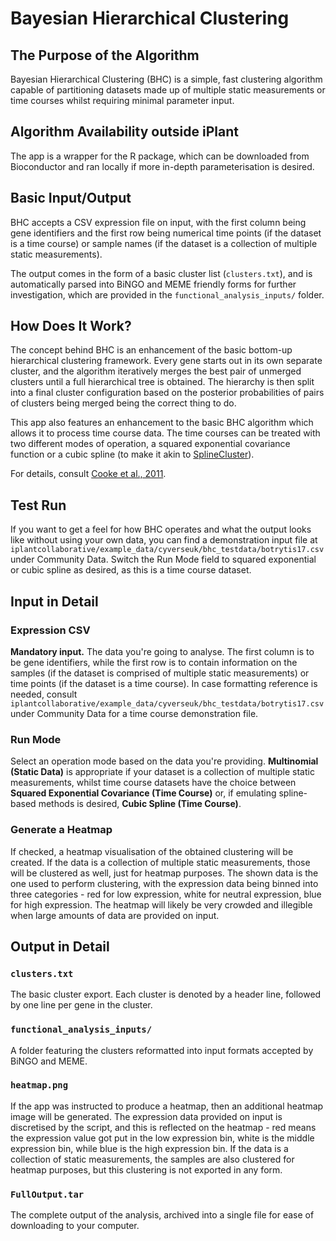 # Bayesian Hierarchical Clustering

## The Purpose of the Algorithm

Bayesian Hierarchical Clustering (BHC) is a simple, fast clustering algorithm capable of partitioning datasets made up of multiple static measurements or time courses whilst requiring minimal parameter input.

## Algorithm Availability outside iPlant

The app is a wrapper for the R package, which can be downloaded from Bioconductor and ran locally if more in-depth parameterisation is desired.

## Basic Input/Output

BHC accepts a CSV expression file on input, with the first column being gene identifiers and the first row being numerical time points (if the dataset is a time course) or sample names (if the dataset is a collection of multiple static measurements).

The output comes in the form of a basic cluster list (`clusters.txt`), and is automatically parsed into BiNGO and MEME friendly forms for further investigation, which are provided in the `functional_analysis_inputs/` folder.

## How Does It Work?

The concept behind BHC is an enhancement of the basic bottom-up hierarchical clustering framework. Every gene starts out in its own separate cluster, and the algorithm iteratively merges the best pair of unmerged clusters until a full hierarchical tree is obtained. The hierarchy is then split into a final cluster configuration based on the posterior probabilities of pairs of clusters being merged being the correct thing to do.

This app also features an enhancement to the basic BHC algorithm which allows it to process time course data. The time courses can be treated with two different modes of operation, a squared exponential covariance function or a cubic spline (to make it akin to [SplineCluster][heard2005]).

For details, consult [Cooke et al., 2011][cooke2011].

## Test Run

If you want to get a feel for how BHC operates and what the output looks like without using your own data, you can find a demonstration input file at `iplantcollaborative/example_data/cyverseuk/bhc_testdata/botrytis17.csv` under Community Data. Switch the Run Mode field to squared exponential or cubic spline as desired, as this is a time course dataset.

## Input in Detail

### Expression CSV

**Mandatory input.** The data you're going to analyse. The first column is to be gene identifiers, while the first row is to contain information on the samples (if the dataset is comprised of multiple static measurements) or time points (if the dataset is a time course). In case formatting reference is needed, consult `iplantcollaborative/example_data/cyverseuk/bhc_testdata/botrytis17.csv` under Community Data for a time course demonstration file.

### Run Mode

Select an operation mode based on the data you're providing. **Multinomial (Static Data)** is appropriate if your dataset is a collection of multiple static measurements, whilst time course datasets have the choice between **Squared Exponential Covariance (Time Course)** or, if emulating spline-based methods is desired, **Cubic Spline (Time Course)**.

### Generate a Heatmap

If checked, a heatmap visualisation of the obtained clustering will be created. If the data is a collection of multiple static measurements, those will be clustered as well, just for heatmap purposes. The shown data is the one used to perform clustering, with the expression data being binned into three categories - red for low expression, white for neutral expression, blue for high expression. The heatmap will likely be very crowded and illegible when large amounts of data are provided on input.

## Output in Detail

### `clusters.txt`

The basic cluster export. Each cluster is denoted by a header line, followed by one line per gene in the cluster.

### `functional_analysis_inputs/`

A folder featuring the clusters reformatted into input formats accepted by BiNGO and MEME.

### `heatmap.png`

If the app was instructed to produce a heatmap, then an additional heatmap image will be generated. The expression data provided on input is discretised by the script, and this is reflected on the heatmap - red means the expression value got put in the low expression bin, white is the middle expression bin, while blue is the high expression bin. If the data is a collection of static measurements, the samples are also clustered for heatmap purposes, but this clustering is not exported in any form.

### `FullOutput.tar`

The complete output of the analysis, archived into a single file for ease of downloading to your computer.

[heard2005]: http://www.pnas.org/content/102/47/16939.short
[cooke2011]: http://bmcbioinformatics.biomedcentral.com/articles/10.1186/1471-2105-12-399